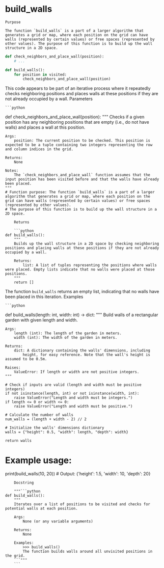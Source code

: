 # build_walls

    Purpose

    The function `build_walls` is a part of a larger algorithm that generates a grid or map, where each position on the grid can have walls (represented by certain values) or free spaces (represented by other values). The purpose of this function is to build up the wall structure in a 2D space.

```python
def check_neighbors_and_place_wall(position):
    # ...
```

```python
def build_walls():
    for position in visited:
        check_neighbors_and_place_wall(position)
```
This code appears to be part of an iterative process where it repeatedly checks neighboring positions and places walls at these positions if they are not already occupied by a wall.
    Parameters

    ```python
def check_neighbors_and_place_wall(position):
    """
    Checks if a given position has any neighboring positions that are empty (i.e., do not have walls) and places a wall at this position.

    Args:
        position: The current position to be checked. This position is expected to be a tuple containing two integers representing the row and column indices in the grid.

    Returns:
        None

    Notes:
        The `check_neighbors_and_place_wall` function assumes that the input position has been visited before and that the walls have already been placed.
    """
    # Function purpose: The function `build_walls` is a part of a larger algorithm that generates a grid or map, where each position on the grid can have walls (represented by certain values) or free spaces (represented by other values).
    # The purpose of this function is to build up the wall structure in a 2D space.
```
    Returns

    ```python
def build_walls():
    """
    Builds up the wall structure in a 2D space by checking neighboring positions and placing walls at these positions if they are not already occupied by a wall.

    Returns:
        list: A list of tuples representing the positions where walls were placed. Empty lists indicate that no walls were placed at those positions.
    """
    return []
```

The function `build_walls` returns an empty list, indicating that no walls have been placed in this iteration.
    Examples

    ```python
def build_walls(length: int, width: int) -> dict:
    """
    Build walls of a rectangular garden with given length and width.

    Args:
        length (int): The length of the garden in meters.
        width (int): The width of the garden in meters.

    Returns:
        dict: A dictionary containing the walls' dimensions, including
            height, for easy reference. Note that the wall's height is assumed to be 0.5m.

    Raises:
        ValueError: If length or width are not positive integers.
    """
    
    # Check if inputs are valid (length and width must be positive integers)
    if not isinstance(length, int) or not isinstance(width, int):
        raise ValueError("Length and width must be integers.")
    if length <= 0 or width <= 0:
        raise ValueError("Length and width must be positive.")

    # Calculate the number of walls
    num_walls = (length + width - 2) // 2

    # Initialize the walls' dimensions dictionary
    walls = {"height": 0.5, "width": length, "depth": width}

    return walls


# Example usage:
print(build_walls(10, 20))  # Output: {'height': 1.5, 'width': 10, 'depth': 20}
```
    Docstring

    """```python
def build_walls():
    """
    Iterates over a list of positions to be visited and checks for potential walls at each position.

    Args:
        None (or any variable arguments)

    Returns:
        None

    Examples:
        >>> build_walls()
        The function builds walls around all unvisited positions in the grid.
    ```"""
    ```